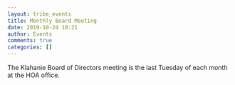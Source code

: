 ```yaml
---
layout: tribe_events
title: Monthly Board Meeting
date: 2019-10-24 10:21
author: Events
comments: true
categories: []
---
```

The Klahanie Board of Directors meeting is the last Tuesday of each month at the HOA office.
